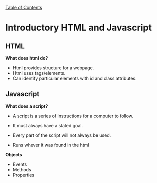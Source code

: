 [Table of Contents](README.md)

# Introductory HTML and Javascript


## HTML

**What does html do?**

* Html provides structure for a webpage.
* Html uses tags/elements.
* Can identify particular elements with id and class attributes.

## Javascript

**What does a script?**
* A script is a series of instructions for a computer to follow.

* It must always have a stated goal.

* Every part of the script will not always be used.

* Runs whever it was found in the html

**Objects**

* Events
* Methods
* Properties